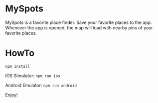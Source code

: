 # MySpots

MySpots is a favorite place finder. Save your favorite places to the app. Whenever the app is opened, the map will load with nearby pins of your favorite places.

# HowTo

`npm install`

IOS Simulator:
`npm run ios`

Android Emulator:
`npm run android`

Enjoy!
